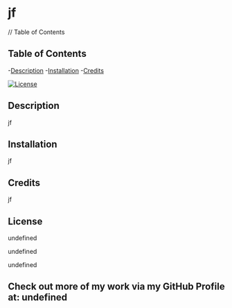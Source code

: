 # jf


// Table of Contents

## Table of Contents
-[Description](#description)
-[Installation](#installation)
-[Credits](#credits)

[![License](https://opensource.org/licenses/Apache-2.0)](https://img.shields.io/badge/License-Apache%202.0-blue.svg)

## Description
jf


## Installation
jf

## Credits
jf

## License
undefined


undefined


undefined


## Check out more of my work via my GitHub Profile at: undefined

